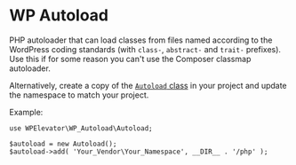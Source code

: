# WP Autoload

PHP autoloader that can load classes from files named according to the WordPress coding standards (with `class-`, `abstract-` and `trait-` prefixes). Use this if for some reason you can't use the Composer classmap autoloader.

Alternatively, create a copy of the [`Autoload` class](php/class-autoload.php) in your project and update the namespace to match your project.

Example:

	use WPElevator\WP_Autoload\Autoload;

	$autoload = new Autoload();
	$autoload->add( 'Your_Vendor\Your_Namespace', __DIR__ . '/php' );
